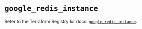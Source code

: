# `google_redis_instance`

Refer to the Terraform Registry for docs: [`google_redis_instance`](https://registry.terraform.io/providers/hashicorp/google-beta/6.49.3/docs/resources/google_redis_instance).
